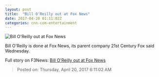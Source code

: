 ```yaml
---
layout: post
title:  "Bill O'Reilly out at Fox News"
date: 2017-04-20 01:11:02Z
categories: cnn-com-entertainment
---
```


![Bill O'Reilly out at Fox News](http://i2.cdn.turner.com/money/dam/assets/160711165207-bill-oreilly-780x439.jpg)

Bill O'Reilly is done at Fox News, its parent company 21st Century Fox said Wednesday.


Full story on F3News: [Bill O'Reilly out at Fox News](http://www.f3nws.com/n/pAbsUF)

> Posted on: Thursday, April 20, 2017 6:11:02 AM
